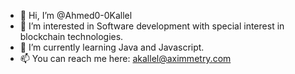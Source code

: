 - 👋 Hi, I’m @Ahmed0-0Kallel
- 👀 I’m interested in Software development with special interest in blockchain technologies.
- 🌱 I’m currently learning Java and Javascript.
- 📫 You can reach me here: akallel@aximmetry.com

<!---
Ahmed0-0Kallel/Ahmed0-0Kallel is a ✨ special ✨ repository because its `README.md` (this file) appears on your GitHub profile.
You can click the Preview link to take a look at your changes.
--->
